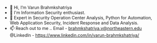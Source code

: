 - 👋 Hi, I’m Varun Brahmkshatriya
- 👀 I'm Information Security enthusiast. 
- 🌱 Expert in Security Operation Center Analysis, Python for Automation, Web Application Security, Incident Response and Data Analysis.
- 📫 Reach out to me ..
  Email - brahmkshatriya.v@northeastern.edu
  @LinkedIn - https://www.linkedin.com/in/varun-brahmkshatriya/

<!---
vbrahmkshatriya/vbrahmkshatriya is a ✨ special ✨ repository because its `README.md` (this file) appears on your GitHub profile.
You can click the Preview link to take a look at your changes.
--->
